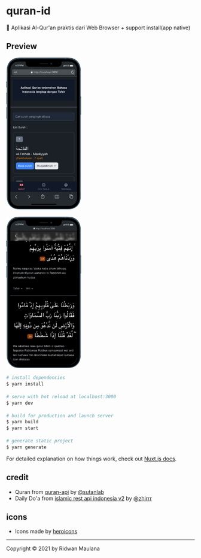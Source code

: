 # quran-id

📖 Aplikasi Al-Qur'an praktis dari Web Browser + support install(app native)

## Preview
<img src="static/mobile (2).png" width="200px"> <br></br>
<img src="static/mobile (3).png" width="200px">

```bash
# install dependencies
$ yarn install

# serve with hot reload at localhost:3000
$ yarn dev

# build for production and launch server
$ yarn build
$ yarn start

# generate static project
$ yarn generate
```

For detailed explanation on how things work, check out [Nuxt.js docs](https://nuxtjs.org).

## credit

-   Quran from [quran-api](https://github.com/sutanlab/quran-api) by [@sutanlab](https://github.com/sutanlab)
-   Daily Do'a from [islamic rest api indonesia v2](https://github.com/Zhirrr/islamic-rest-api-indonesian-v2) by [@zhirrr](https://github.com/Zhirrr)

## icons

-   Icons made by [heroicons](https://heroicons.com/)

* * *

Copyright © 2021 by Ridwan Maulana
